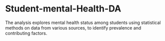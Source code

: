 # Student-mental-Health-DA
The analysis explores mental health status among students using statistical methods on data from various sources, to identify prevalence and contributing factors.
